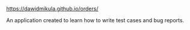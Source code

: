 https://dawidmikula.github.io/orders/

An application created to learn how to write test cases and bug reports.
